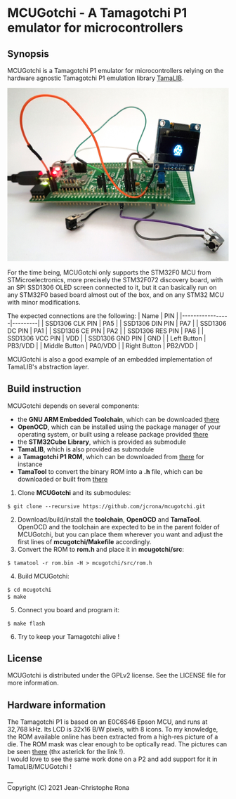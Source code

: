 # MCUGotchi - A Tamagotchi P1 emulator for microcontrollers


## Synopsis

MCUGotchi is a Tamagotchi P1 emulator for microcontrollers relying on the hardware agnostic Tamagotchi P1 emulation library [TamaLIB](https://github.com/jcrona/tamalib/).

![STM32F072 Discovery Board](misc/screenshot.jpg)

For the time being, MCUGotchi only supports the STM32F0 MCU from STMicroelectronics, more precisely the STM32F072 discovery board, with an SPI SSD1306 OLED screen connected to it, but it can basically run on any STM32F0 based board almost out of the box, and on any STM32 MCU with minor modifications.

The expected connections are the following:
| Name            | PIN     |
|-----------------|---------|
| SSD1306 CLK PIN | PA5     |
| SSD1306 DIN PIN | PA7     |
| SSD1306 DC PIN  | PA1     |
| SSD1306 CE PIN  | PA2     |
| SSD1306 RES PIN | PA6     |
| SSD1306 VCC PIN | VDD     |
| SSD1306 GND PIN | GND     |
| Left Button     | PB3/VDD |
| Middle Button   | PA0/VDD |
| Right Button    | PB2/VDD |

MCUGotchi is also a good example of an embedded implementation of TamaLIB's abstraction layer.

## Build instruction

MCUGotchi depends on several components:
* the __GNU ARM Embedded Toolchain__, which can be downloaded [there](https://developer.arm.com/tools-and-software/open-source-software/developer-tools/gnu-toolchain/gnu-rm/downloads)
* __OpenOCD__, which can be installed using the package manager of your operating system, or built using a release package provided [there](https://sourceforge.net/projects/openocd/)
* the __STM32Cube Library__, which is provided as submodule
* __TamaLIB__, which is also provided as submodule
* a __Tamagotchi P1 ROM__, which can be downloaded from [there](https://www.planetemu.net/rom/mame-roms/tama) for instance
* __TamaTool__ to convert the binary ROM into a __.h__ file, which can be downloaded or built from [there](https://github.com/jcrona/tamatool)


1. Clone __MCUGotchi__ and its submodules:
```
$ git clone --recursive https://github.com/jcrona/mcugotchi.git
```
2. Download/build/install the __toolchain__, __OpenOCD__ and __TamaTool__. OpenOCD and the toolchain are expected to be in the parent folder of MCUGotchi, but you can place them wherever you want and adjust the first lines of __mcugotchi/Makefile__ accordingly.
3. Convert the ROM to __rom.h__ and place it in __mcugotchi/src__:
```
$ tamatool -r rom.bin -H > mcugotchi/src/rom.h
```
4. Build MCUGotchi:
```
$ cd mcugotchi
$ make
```
5. Connect you board and program it:
```
$ make flash
```
6. Try to keep your Tamagotchi alive !


## License

MCUGotchi is distributed under the GPLv2 license. See the LICENSE file for more information.


## Hardware information

The Tamagotchi P1 is based on an E0C6S46 Epson MCU, and runs at 32,768 kHz. Its LCD is 32x16 B/W pixels, with 8 icons.
To my knowledge, the ROM available online has been extracted from a high-res picture of a die. The ROM mask was clear enough to be optically read. The pictures can be seen [there](https://siliconpr0n.org/map/bandai/tamagotchi-v1/) (thx asterick for the link !).  
I would love to see the same work done on a P2 and add support for it in TamaLIB/MCUGotchi !

__  
Copyright (C) 2021 Jean-Christophe Rona

